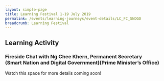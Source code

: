 ```yaml
---
layout: simple-page
title: Learning Festival 1-19 July 2019
permalink: /events/learning-journeys/event-details/LC_FC_SNDGO
breadcrumb: Learning Festival
---
```


## Learning Activity
### Fireside Chat with Ng Chee Khern, Permanent Secretary (Smart Nation and Digital Government)(Prime Minister’s Office) 

Watch this space for more details coming soon! 
